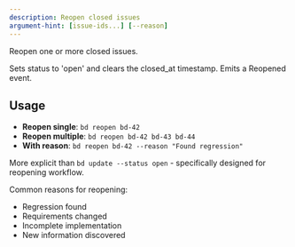 ```yaml
---
description: Reopen closed issues
argument-hint: [issue-ids...] [--reason]
---
```


Reopen one or more closed issues.

Sets status to 'open' and clears the closed_at timestamp. Emits a Reopened event.

## Usage

- **Reopen single**: `bd reopen bd-42`
- **Reopen multiple**: `bd reopen bd-42 bd-43 bd-44`
- **With reason**: `bd reopen bd-42 --reason "Found regression"`

More explicit than `bd update --status open` - specifically designed for reopening workflow.

Common reasons for reopening:
- Regression found
- Requirements changed
- Incomplete implementation
- New information discovered
